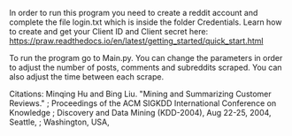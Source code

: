 In order to run this program you need to create a reddit account and complete the file login.txt which is inside the folder Credentials.
Learn how to create and get your Client ID and Client secret here: https://praw.readthedocs.io/en/latest/getting_started/quick_start.html

To run the program go to Main.py. You can change the parameters in order to adjust the number of posts, comments and subreddits scraped. You can also adjust the time
between each scrape. 

Citations:
Minqing Hu and Bing Liu. "Mining and Summarizing Customer Reviews." 
;       Proceedings of the ACM SIGKDD International Conference on Knowledge 
;       Discovery and Data Mining (KDD-2004), Aug 22-25, 2004, Seattle, 
;       Washington, USA,
